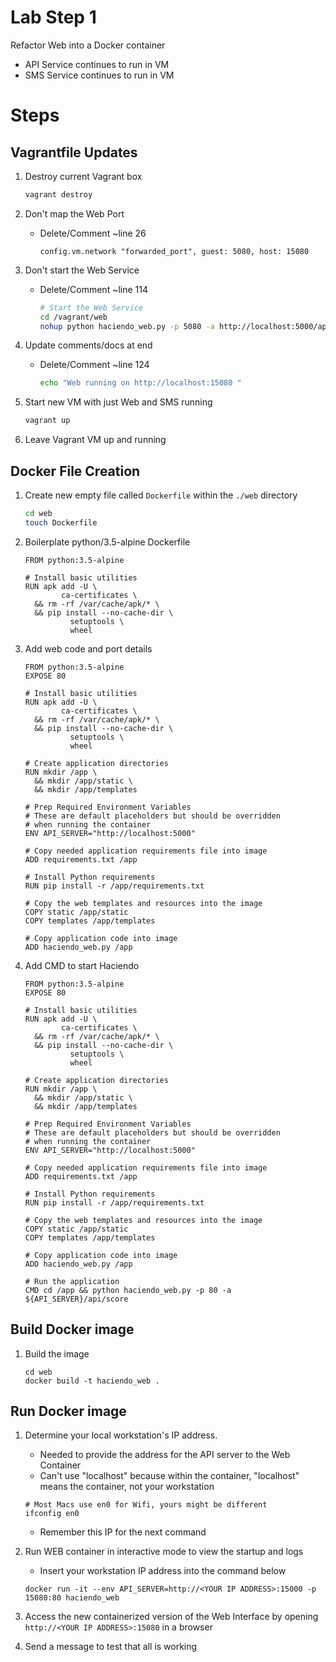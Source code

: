# Lab Step 1

Refactor Web into a Docker container

* API Service continues to run in VM
* SMS Service continues to run in VM

# Steps 

## Vagrantfile Updates 

1. Destroy current Vagrant box 

    ```bash
    vagrant destroy
    ```

1. Don't map the Web Port
    * Delete/Comment ~line 26
    
        ```
        config.vm.network "forwarded_port", guest: 5080, host: 15080
        ```

1. Don't start the Web Service
    * Delete/Comment ~line 114
        
        ```bash
        # Start the Web Service
        cd /vagrant/web
        nohup python haciendo_web.py -p 5080 -a http://localhost:5000/api/score > web_log.log 2>&1 &        
        ```
        
1. Update comments/docs at end
    * Delete/Comment ~line 124
    
        ```bash
        echo "Web running on http://localhost:15080 "
        ```

1. Start new VM with just Web and SMS running
        
    ```bash
    vagrant up 
    ```            
        
1. Leave Vagrant VM up and running
         
## Docker File Creation 

1. Create new empty file called `Dockerfile` within the `./web` directory 

    ```bash
    cd web
    touch Dockerfile
    ```

1. Boilerplate python/3.5-alpine Dockerfile 

    ```
    FROM python:3.5-alpine
    
    # Install basic utilities
    RUN apk add -U \
            ca-certificates \
      && rm -rf /var/cache/apk/* \
      && pip install --no-cache-dir \
              setuptools \
              wheel    
    ```
    
1. Add web code and port details
  
    ```
    FROM python:3.5-alpine
    EXPOSE 80
    
    # Install basic utilities
    RUN apk add -U \
            ca-certificates \
      && rm -rf /var/cache/apk/* \
      && pip install --no-cache-dir \
              setuptools \
              wheel
    
    # Create application directories
    RUN mkdir /app \
      && mkdir /app/static \
      && mkdir /app/templates
    
    # Prep Required Environment Variables
    # These are default placeholders but should be overridden
    # when running the container
    ENV API_SERVER="http://localhost:5000"
    
    # Copy needed application requirements file into image
    ADD requirements.txt /app
    
    # Install Python requirements
    RUN pip install -r /app/requirements.txt
    
    # Copy the web templates and resources into the image
    COPY static /app/static
    COPY templates /app/templates
    
    # Copy application code into image
    ADD haciendo_web.py /app     
    ```
    
1. Add CMD to start Haciendo
    
    ```
    FROM python:3.5-alpine
    EXPOSE 80
    
    # Install basic utilities
    RUN apk add -U \
            ca-certificates \
      && rm -rf /var/cache/apk/* \
      && pip install --no-cache-dir \
              setuptools \
              wheel
    
    # Create application directories
    RUN mkdir /app \
      && mkdir /app/static \
      && mkdir /app/templates
    
    # Prep Required Environment Variables
    # These are default placeholders but should be overridden
    # when running the container
    ENV API_SERVER="http://localhost:5000"
    
    # Copy needed application requirements file into image
    ADD requirements.txt /app
    
    # Install Python requirements
    RUN pip install -r /app/requirements.txt
    
    # Copy the web templates and resources into the image
    COPY static /app/static
    COPY templates /app/templates
    
    # Copy application code into image
    ADD haciendo_web.py /app
    
    # Run the application
    CMD cd /app && python haciendo_web.py -p 80 -a ${API_SERVER}/api/score    
    ```        

## Build Docker image

1. Build the image

    ```
    cd web
    docker build -t haciendo_web . 
    ```

## Run Docker image

1. Determine your local workstation's IP address.  
    * Needed to provide the address for the API server to the Web Container
    * Can't use "localhost" because within the container, "localhost" means the container, not your workstation
    
    ```
    # Most Macs use en0 for Wifi, yours might be different
    ifconfig en0
    ```
    
    * Remember this IP for the next command
    
1. Run WEB container in interactive mode to view the startup and logs
    * Insert your workstation IP address into the command below

    ```
    docker run -it --env API_SERVER=http://<YOUR IP ADDRESS>:15000 -p 15080:80 haciendo_web 
    ```
    
1. Access the new containerized version of the Web Interface by opening `http://<YOUR IP ADDRESS>:15080` in a browser

1. Send a message to test that all is working

